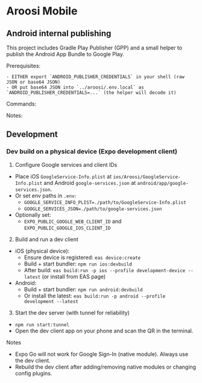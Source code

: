 # Aroosi Mobile

## Android internal publishing

This project includes Gradle Play Publisher (GPP) and a small helper to publish the Android App Bundle to Google Play.

Prerequisites:

	- EITHER export `ANDROID_PUBLISHER_CREDENTIALS` in your shell (raw JSON or base64 JSON)
	- OR put base64 JSON into `../aroosi/.env.local` as `ANDROID_PUBLISHER_CREDENTIALS=...` (the helper will decode it)

Commands:


Notes:



## Development

### Dev build on a physical device (Expo development client)

1) Configure Google services and client IDs
- Place iOS `GoogleService-Info.plist` at `ios/Aroosi/GoogleService-Info.plist` and Android `google-services.json` at `android/app/google-services.json`.
- Or set env paths in `.env`:
	- `GOOGLE_SERVICE_INFO_PLIST=./path/to/GoogleService-Info.plist`
	- `GOOGLE_SERVICES_JSON=./path/to/google-services.json`
- Optionally set:
	- `EXPO_PUBLIC_GOOGLE_WEB_CLIENT_ID` and `EXPO_PUBLIC_GOOGLE_IOS_CLIENT_ID`

2) Build and run a dev client
- iOS (physical device):
	- Ensure device is registered: `eas device:create`
	- Build + start bundler: `npm run ios:devbuild`
	- After build: `eas build:run -p ios --profile development-device --latest` (or install from EAS page)
- Android:
	- Build + start bundler: `npm run android:devbuild`
	- Or install the latest: `eas build:run -p android --profile development --latest`

3) Start the dev server (with tunnel for reliability)
- `npm run start:tunnel`
- Open the dev client app on your phone and scan the QR in the terminal.

Notes
- Expo Go will not work for Google Sign-In (native module). Always use the dev client.
- Rebuild the dev client after adding/removing native modules or changing config plugins.
